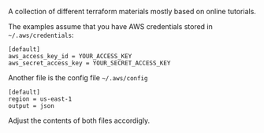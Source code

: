 A collection of different terraform materials mostly based on online tutorials.

The examples assume that you have AWS credentials stored in `~/.aws/credentials`:

```
[default]
aws_access_key_id = YOUR_ACCESS_KEY
aws_secret_access_key = YOUR_SECRET_ACCESS_KEY
```

Another file is the config file `~/.aws/config`

```
[default]
region = us-east-1
output = json
```

Adjust the contents of both files accordigly.
